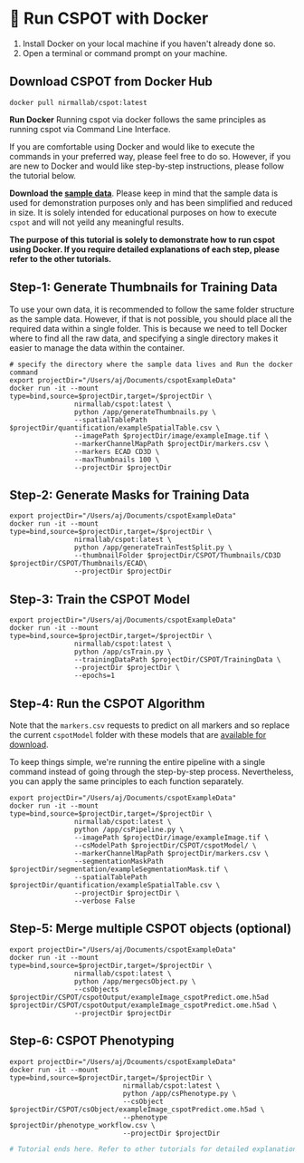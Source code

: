 # 🎯 Run CSPOT with Docker

1. Install Docker on your local machine if you haven't already done so.
2. Open a terminal or command prompt on your machine.


## Download CSPOT from Docker Hub
```
docker pull nirmallab/cspot:latest

```

**Run Docker**
Running cspot via docker follows the same principles as running cspot via Command Line Interface. 
  
If you are comfortable using Docker and would like to execute the commands in your preferred way, please feel free to do so. However, if you are new to Docker and would like step-by-step instructions, please follow the tutorial below.
  
**Download the [sample data](https://doi.org/10.7910/DVN/C45JWT)**. Please keep in mind that the sample data is used for demonstration purposes only and has been simplified and reduced in size. It is solely intended for educational purposes on how to execute `cspot` and will not yeild any meaningful results.
  
**The purpose of this tutorial is solely to demonstrate how to run cspot using Docker. If you require detailed explanations of each step, please refer to the other tutorials.**

## Step-1: Generate Thumbnails for Training Data

To use your own data, it is recommended to follow the same folder structure as the sample data. However, if that is not possible, you should place all the required data within a single folder. This is because we need to tell Docker where to find all the raw data, and specifying a single directory makes it easier to manage the data within the container.
  
```
# specify the directory where the sample data lives and Run the docker command
export projectDir="/Users/aj/Documents/cspotExampleData"
docker run -it --mount type=bind,source=$projectDir,target=/$projectDir \
                nirmallab/cspot:latest \
                python /app/generateThumbnails.py \
                --spatialTablePath $projectDir/quantification/exampleSpatialTable.csv \
                --imagePath $projectDir/image/exampleImage.tif \
                --markerChannelMapPath $projectDir/markers.csv \
                --markers ECAD CD3D \
                --maxThumbnails 100 \
                --projectDir $projectDir

```

## Step-2: Generate Masks for Training Data

```
export projectDir="/Users/aj/Documents/cspotExampleData"
docker run -it --mount type=bind,source=$projectDir,target=/$projectDir \
                nirmallab/cspot:latest \
                python /app/generateTrainTestSplit.py \
                --thumbnailFolder $projectDir/CSPOT/Thumbnails/CD3D $projectDir/CSPOT/Thumbnails/ECAD\
                --projectDir $projectDir
```

## Step-3: Train the CSPOT Model

```
export projectDir="/Users/aj/Documents/cspotExampleData"
docker run -it --mount type=bind,source=$projectDir,target=/$projectDir \
                nirmallab/cspot:latest \
                python /app/csTrain.py \
                --trainingDataPath $projectDir/CSPOT/TrainingData \
                --projectDir $projectDir \
                --epochs=1
```

## Step-4: Run the CSPOT Algorithm

Note that the `markers.csv` requests to predict on all markers and so replace the current `cspotModel` folder with these models that are [available for download](https://github.com/nirmallab/cspot/tree/main/docs/Tutorials/manuscriptModels/).   
  
To keep things simple, we're running the entire pipeline with a single command instead of going through the step-by-step process. Nevertheless, you can apply the same principles to each function separately.

```
export projectDir="/Users/aj/Documents/cspotExampleData"
docker run -it --mount type=bind,source=$projectDir,target=/$projectDir \
                nirmallab/cspot:latest \
                python /app/csPipeline.py \
                --imagePath $projectDir/image/exampleImage.tif \
                --csModelPath $projectDir/CSPOT/cspotModel/ \
                --markerChannelMapPath $projectDir/markers.csv \
                --segmentationMaskPath $projectDir/segmentation/exampleSegmentationMask.tif \
                --spatialTablePath $projectDir/quantification/exampleSpatialTable.csv \
                --projectDir $projectDir \
                --verbose False

```

## Step-5: Merge multiple CSPOT objects (optional)

```
export projectDir="/Users/aj/Documents/cspotExampleData"
docker run -it --mount type=bind,source=$projectDir,target=/$projectDir \
                nirmallab/cspot:latest \
                python /app/mergecsObject.py \
                --csObjects $projectDir/CSPOT/cspotOutput/exampleImage_cspotPredict.ome.h5ad $projectDir/CSPOT/cspotOutput/exampleImage_cspotPredict.ome.h5ad \
                --projectDir $projectDir

```

## Step-6: CSPOT Phenotyping

```
export projectDir="/Users/aj/Dcouments/cspotExampleData"
docker run -it --mount type=bind,source=$projectDir,target=/$projectDir \
                            nirmallab/cspot:latest \
                            python /app/csPhenotype.py \
                            --csObject $projectDir/CSPOT/csObject/exampleImage_cspotPredict.ome.h5ad \
                            --phenotype $projectDir/phenotype_workflow.csv \
                            --projectDir $projectDir
```


```python
# Tutorial ends here. Refer to other tutorials for detailed explanation of each step!
```


```python

```
